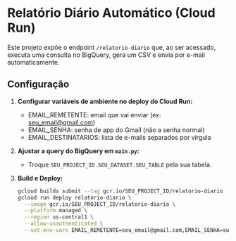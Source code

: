 # Relatório Diário Automático (Cloud Run)

Este projeto expõe o endpoint `/relatorio-diario` que, ao ser acessado, executa uma consulta no BigQuery, gera um CSV e envia por e-mail automaticamente.

## Configuração

1. **Configurar variáveis de ambiente no deploy do Cloud Run:**
   - EMAIL_REMETENTE: email que vai enviar (ex: seu_email@gmail.com)
   - EMAIL_SENHA: senha de app do Gmail (não a senha normal)
   - EMAIL_DESTINATARIOS: lista de e-mails separados por vírgula

2. **Ajustar a query do BigQuery em `main.py`:**
   - Troque `SEU_PROJECT_ID.SEU_DATASET.SEU_TABLE` pela sua tabela.

3. **Build e Deploy:**

   ```bash
   gcloud builds submit --tag gcr.io/SEU_PROJECT_ID/relatorio-diario
   gcloud run deploy relatorio-diario \
     --image gcr.io/SEU_PROJECT_ID/relatorio-diario \
     --platform managed \
     --region us-central1 \
     --allow-unauthenticated \
     --set-env-vars EMAIL_REMETENTE=seu_email@gmail.com,EMAIL_SENHA=sua_senha_app,EMAIL_DESTINATARIOS=email1@dominio.com,